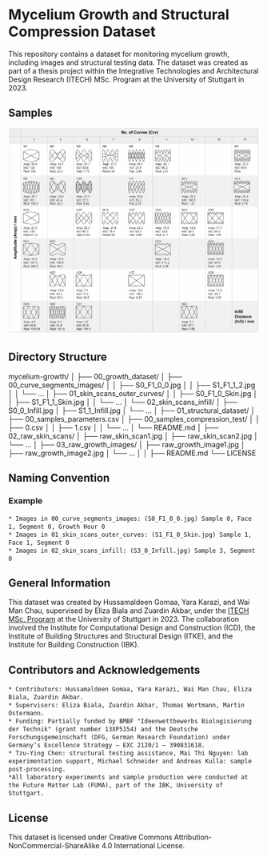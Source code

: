 # Mycelium Growth and Structural Compression Dataset

This repository contains a dataset for monitoring mycelium growth, including images and structural testing data. The dataset was created as part of a thesis project within the Integrative Technologies and Architectural Design Research (ITECH) MSc. Program at the University of Stuttgart in 2023.

## Samples

![overview](https://github.com/HussamAG/Myceilum_Growth/blob/main/overview.jpg)

## Directory Structure

mycelium-growth/
│
├── 00_growth_dataset/
│   ├── 00_curve_segments_images/
│   │   ├── S0_F1_0_0.jpg
│   │   ├── S1_F1_1_2.jpg
│   │   └── ...
│   ├── 01_skin_scans_outer_curves/
│   │   ├── S0_F1_0_Skin.jpg
│   │   ├── S1_F1_1_Skin.jpg
│   │   └── ...
│   └── 02_skin_scans_infill/
│       ├── S0_0_Infill.jpg
│       ├── S1_1_Infill.jpg
│       └── ...
│
├── 01_structural_dataset/
│   ├── 00_samples_parameters.csv
│   ├── 00_samples_compression_test/
│   │   ├── 0.csv
│   │   ├── 1.csv
│   │   └── ...
│   └── README.md
│
├── 02_raw_skin_scans/
│   ├── raw_skin_scan1.jpg
│   ├── raw_skin_scan2.jpg
│   └── ...
│
├── 03_raw_growth_images/
│   ├── raw_growth_image1.jpg
│   ├── raw_growth_image2.jpg
│   └── ...
│
│
├── README.md
└── LICENSE

## Naming Convention

### Example

    * Images in 00_curve_segments_images: (S0_F1_0_0.jpg) Sample 0, Face 1, Segment 0, Growth Hour 0
    * Images in 01_skin_scans_outer_curves: (S1_F1_0_Skin.jpg) Sample 1, Face 1, Segment 0
    * Images in 02_skin_scans_infill: (S3_0_Infill.jpg) Sample 3, Segment 0

## General Information

This dataset was created by Hussamaldeen Gomaa, Yara Karazi, and Wai Man Chau, supervised by Eliza Biala and Zuardin Akbar, under the [ITECH MSc. Program](https://www.itech.uni-stuttgart.de/) at the University of Stuttgart in 2023. The collaboration involved the Institute for Computational Design and Construction (ICD), the Institute of Building Structures and Structural Design (ITKE), and the Institute for Building Construction (IBK).

## Contributors and Acknowledgements

    * Contributors: Hussamaldeen Gomaa, Yara Karazi, Wai Man Chau, Eliza Biala, Zuardin Akbar.
    * Supervisors: Eliza Biala, Zuardin Akbar, Thomas Wortmann, Martin Ostermann.
    * Funding: Partially funded by BMBF "Ideenwettbewerbs Biologisierung der Technik" (grant number 13XP5154) and the Deutsche Forschungsgemeinschaft (DFG, German Research Foundation) under Germany’s Excellence Strategy – EXC 2120/1 – 390831618.
    * Tzu-Ying Chen: structural testing assistance, Mai Thi Nguyen: lab experimentation support, Michael Schneider and Andreas Kulla: sample post-processing.
    *All laboratory experiments and sample production were conducted at the Future Matter Lab (FUMA), part of the IBK, University of Stuttgart.

## License

This dataset is licensed under Creative Commons Attribution-NonCommercial-ShareAlike 4.0 International License.


